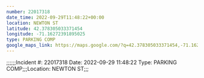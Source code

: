```yaml
---
number: 22017318
date_time: 2022-09-29T11:48:22+00:00
location: NEWTON ST
latitude: 42.378305033371454
longitude: -71.16272391895025
type: PARKING COMP
google_maps_link: https://maps.google.com/?q=42.378305033371454,-71.16272391895025
---
```


;;;;;;Incident #: 22017318  Date: 2022-09-29 11:48:22   Type: PARKING COMP;;;Location: NEWTON ST;;;
